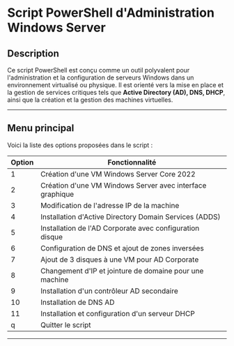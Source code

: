 # Script PowerShell d'Administration Windows Server

## Description

Ce script PowerShell est conçu comme un outil polyvalent pour l'administration et la configuration de serveurs Windows dans un environnement virtualisé ou physique. Il est orienté vers la mise en place et la gestion de services critiques tels que **Active Directory (AD), DNS, DHCP**, ainsi que la création et la gestion des machines virtuelles. 

---

## Menu principal

Voici la liste des options proposées dans le script :

| Option | Fonctionnalité                                            |
|--------|-----------------------------------------------------------|
| 1      | Création d'une VM Windows Server Core 2022               |
| 2      | Création d'une VM Windows Server avec interface graphique |
| 3      | Modification de l'adresse IP de la machine               |
| 4      | Installation d'Active Directory Domain Services (ADDS)   |
| 5      | Installation de l'AD Corporate avec configuration disque  |
| 6      | Configuration de DNS et ajout de zones inversées         |
| 7      | Ajout de 3 disques à une VM pour AD Corporate            |
| 8      | Changement d'IP et jointure de domaine pour une machine  |
| 9      | Installation d'un contrôleur AD secondaire               |
| 10     | Installation de DNS AD                                   |
| 11     | Installation et configuration d'un serveur DHCP          |
| q      | Quitter le script                                        |

---
